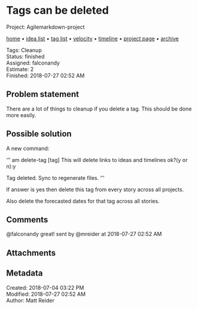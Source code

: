 # Tags can be deleted

Project: Agilemarkdown-project

[home](../index.md) • [idea list](../ideas.md) • [tag list](../tags.md) • [velocity](../velocity.md) • [timeline](../timeline.md) • [project page](../agilemarkdown-project.md) • [archive](archive.md)

Tags: Cleanup  
Status: finished  
Assigned: falconandy  
Estimate: 2  
Finished: 2018-07-27 02:52 AM  

## Problem statement

There are a lot of things to cleanup if you delete a tag. This should be done more easily.

## Possible solution

A new command:

‘’’
am delete-tag [tag]
This will delete links to ideas and timelines ok?(y or n):y

Tag deleted. Sync to regenerate files.
‘’’

If answer is yes then delete this tag from every story across all projects.

Also delete the forecasted dates for that tag across all stories.

## Comments

@falconandy great!
sent by @mreider at 2018-07-27 02:52 AM

## Attachments


## Metadata

Created: 2018-07-04 03:22 PM  
Modified: 2018-07-27 02:52 AM  
Author: Matt Reider  
